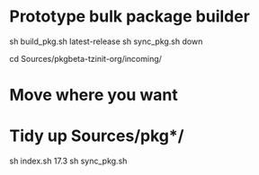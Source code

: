 
# Prototype bulk package builder


sh build_pkg.sh latest-release
sh sync_pkg.sh down

cd Sources/pkgbeta-tzinit-org/incoming/
# Move where you want
# Tidy up Sources/pkg*/
sh index.sh 17.3
sh sync_pkg.sh

